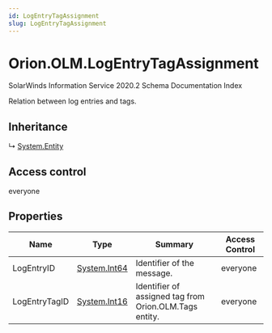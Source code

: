 ```yaml
---
id: LogEntryTagAssignment
slug: LogEntryTagAssignment
---
```


# Orion.OLM.LogEntryTagAssignment

SolarWinds Information Service 2020.2 Schema Documentation Index

Relation between log entries and tags.

## Inheritance

↳ [System.Entity](./../System/Entity)

## Access control

everyone

## Properties

| Name | Type | Summary | Access Control |
| ------ | ------ | ------ | ------ |
| LogEntryID | [System.Int64](https://docs.microsoft.com/en-us/dotnet/api/system.int64) | Identifier of the message. | everyone |
| LogEntryTagID | [System.Int16](https://docs.microsoft.com/en-us/dotnet/api/system.int16) | Identifier of assigned tag from Orion.OLM.Tags entity. | everyone |

